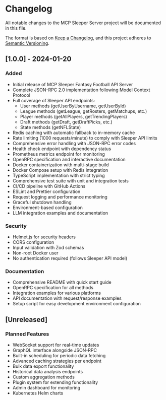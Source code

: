 # Changelog

All notable changes to the MCP Sleeper Server project will be documented in this file.

The format is based on [Keep a Changelog](https://keepachangelog.com/en/1.0.0/),
and this project adheres to [Semantic Versioning](https://semver.org/spec/v2.0.0.html).

## [1.0.0] - 2024-01-20

### Added
- Initial release of MCP Sleeper Fantasy Football API Server
- Complete JSON-RPC 2.0 implementation following Model Context Protocol
- Full coverage of Sleeper API endpoints:
  - User methods (getUserByUsername, getUserById)
  - League methods (getLeague, getRosters, getMatchups, etc.)
  - Player methods (getAllPlayers, getTrendingPlayers)
  - Draft methods (getDraft, getDraftPicks, etc.)
  - State methods (getNFLState)
- Redis caching with automatic fallback to in-memory cache
- Rate limiting (1000 requests/minute) to comply with Sleeper API limits
- Comprehensive error handling with JSON-RPC error codes
- Health check endpoint with dependency status
- Prometheus metrics endpoint for monitoring
- OpenRPC specification and interactive documentation
- Docker containerization with multi-stage build
- Docker Compose setup with Redis integration
- TypeScript implementation with strict typing
- Comprehensive test suite with unit and integration tests
- CI/CD pipeline with GitHub Actions
- ESLint and Prettier configuration
- Request logging and performance monitoring
- Graceful shutdown handling
- Environment-based configuration
- LLM integration examples and documentation

### Security
- Helmet.js for security headers
- CORS configuration
- Input validation with Zod schemas
- Non-root Docker user
- No authentication required (follows Sleeper API model)

### Documentation
- Comprehensive README with quick start guide
- OpenRPC specification for all methods
- Integration examples for various platforms
- API documentation with request/response examples
- Setup script for easy development environment configuration

## [Unreleased]

### Planned Features
- WebSocket support for real-time updates
- GraphQL interface alongside JSON-RPC
- Built-in scheduling for periodic data fetching
- Advanced caching strategies per endpoint
- Bulk data export functionality
- Historical data analysis endpoints
- Custom aggregation methods
- Plugin system for extending functionality
- Admin dashboard for monitoring
- Kubernetes Helm charts
